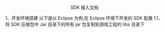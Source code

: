 <center>SDK 接入文档</center>

1、开发环境搭建
  以下是以 Eclipse 为例,在 Eclipse 环境下开发的 SDK 配置
  1.1、将 SDK 压缩包中 Jar 目录下的所有 jar 包复制到游戏工程的 libs 目录下
